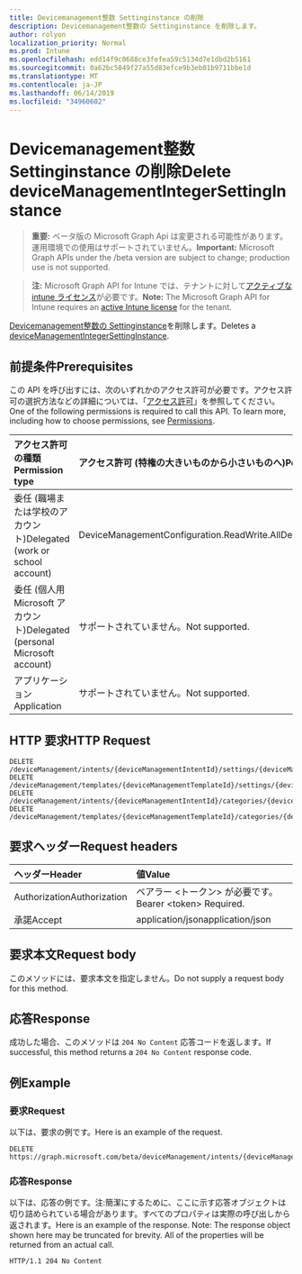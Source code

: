 ```yaml
---
title: Devicemanagement整数 Settinginstance の削除
description: Devicemanagement整数の Settinginstance を削除します。
author: rolyon
localization_priority: Normal
ms.prod: Intune
ms.openlocfilehash: edd14f9c0688ce3fefea59c5134d7e1dbd2b5161
ms.sourcegitcommit: 0a62bc5849f27a55d83efce9b3eb01b9711bbe1d
ms.translationtype: MT
ms.contentlocale: ja-JP
ms.lasthandoff: 06/14/2019
ms.locfileid: "34960602"
---
```

# <a name="delete-devicemanagementintegersettinginstance"></a><span data-ttu-id="a2cf7-103">Devicemanagement整数 Settinginstance の削除</span><span class="sxs-lookup"><span data-stu-id="a2cf7-103">Delete deviceManagementIntegerSettingInstance</span></span>

> <span data-ttu-id="a2cf7-104">**重要:** ベータ版の Microsoft Graph Api は変更される可能性があります。運用環境での使用はサポートされていません。</span><span class="sxs-lookup"><span data-stu-id="a2cf7-104">**Important:** Microsoft Graph APIs under the /beta version are subject to change; production use is not supported.</span></span>

> <span data-ttu-id="a2cf7-105">**注:** Microsoft Graph API for Intune では、テナントに対して[アクティブな intune ライセンス](https://go.microsoft.com/fwlink/?linkid=839381)が必要です。</span><span class="sxs-lookup"><span data-stu-id="a2cf7-105">**Note:** The Microsoft Graph API for Intune requires an [active Intune license](https://go.microsoft.com/fwlink/?linkid=839381) for the tenant.</span></span>

<span data-ttu-id="a2cf7-106">[Devicemanagement整数の Settinginstance](../resources/intune-deviceintent-devicemanagementintegersettinginstance.md)を削除します。</span><span class="sxs-lookup"><span data-stu-id="a2cf7-106">Deletes a [deviceManagementIntegerSettingInstance](../resources/intune-deviceintent-devicemanagementintegersettinginstance.md).</span></span>

## <a name="prerequisites"></a><span data-ttu-id="a2cf7-107">前提条件</span><span class="sxs-lookup"><span data-stu-id="a2cf7-107">Prerequisites</span></span>
<span data-ttu-id="a2cf7-p101">この API を呼び出すには、次のいずれかのアクセス許可が必要です。アクセス許可の選択方法などの詳細については、「[アクセス許可](/graph/permissions-reference)」を参照してください。</span><span class="sxs-lookup"><span data-stu-id="a2cf7-p101">One of the following permissions is required to call this API. To learn more, including how to choose permissions, see [Permissions](/graph/permissions-reference).</span></span>

|<span data-ttu-id="a2cf7-110">アクセス許可の種類</span><span class="sxs-lookup"><span data-stu-id="a2cf7-110">Permission type</span></span>|<span data-ttu-id="a2cf7-111">アクセス許可 (特権の大きいものから小さいものへ)</span><span class="sxs-lookup"><span data-stu-id="a2cf7-111">Permissions (from most to least privileged)</span></span>|
|:---|:---|
|<span data-ttu-id="a2cf7-112">委任 (職場または学校のアカウント)</span><span class="sxs-lookup"><span data-stu-id="a2cf7-112">Delegated (work or school account)</span></span>|<span data-ttu-id="a2cf7-113">DeviceManagementConfiguration.ReadWrite.All</span><span class="sxs-lookup"><span data-stu-id="a2cf7-113">DeviceManagementConfiguration.ReadWrite.All</span></span>|
|<span data-ttu-id="a2cf7-114">委任 (個人用 Microsoft アカウント)</span><span class="sxs-lookup"><span data-stu-id="a2cf7-114">Delegated (personal Microsoft account)</span></span>|<span data-ttu-id="a2cf7-115">サポートされていません。</span><span class="sxs-lookup"><span data-stu-id="a2cf7-115">Not supported.</span></span>|
|<span data-ttu-id="a2cf7-116">アプリケーション</span><span class="sxs-lookup"><span data-stu-id="a2cf7-116">Application</span></span>|<span data-ttu-id="a2cf7-117">サポートされていません。</span><span class="sxs-lookup"><span data-stu-id="a2cf7-117">Not supported.</span></span>|

## <a name="http-request"></a><span data-ttu-id="a2cf7-118">HTTP 要求</span><span class="sxs-lookup"><span data-stu-id="a2cf7-118">HTTP Request</span></span>
<!-- {
  "blockType": "ignored"
}
-->
``` http
DELETE /deviceManagement/intents/{deviceManagementIntentId}/settings/{deviceManagementSettingInstanceId}
DELETE /deviceManagement/templates/{deviceManagementTemplateId}/settings/{deviceManagementSettingInstanceId}
DELETE /deviceManagement/intents/{deviceManagementIntentId}/categories/{deviceManagementIntentSettingCategoryId}/settings/{deviceManagementSettingInstanceId}
DELETE /deviceManagement/templates/{deviceManagementTemplateId}/categories/{deviceManagementTemplateSettingCategoryId}/recommendedSettings/{deviceManagementSettingInstanceId}
```

## <a name="request-headers"></a><span data-ttu-id="a2cf7-119">要求ヘッダー</span><span class="sxs-lookup"><span data-stu-id="a2cf7-119">Request headers</span></span>
|<span data-ttu-id="a2cf7-120">ヘッダー</span><span class="sxs-lookup"><span data-stu-id="a2cf7-120">Header</span></span>|<span data-ttu-id="a2cf7-121">値</span><span class="sxs-lookup"><span data-stu-id="a2cf7-121">Value</span></span>|
|:---|:---|
|<span data-ttu-id="a2cf7-122">Authorization</span><span class="sxs-lookup"><span data-stu-id="a2cf7-122">Authorization</span></span>|<span data-ttu-id="a2cf7-123">ベアラー &lt;トークン&gt; が必要です。</span><span class="sxs-lookup"><span data-stu-id="a2cf7-123">Bearer &lt;token&gt; Required.</span></span>|
|<span data-ttu-id="a2cf7-124">承諾</span><span class="sxs-lookup"><span data-stu-id="a2cf7-124">Accept</span></span>|<span data-ttu-id="a2cf7-125">application/json</span><span class="sxs-lookup"><span data-stu-id="a2cf7-125">application/json</span></span>|

## <a name="request-body"></a><span data-ttu-id="a2cf7-126">要求本文</span><span class="sxs-lookup"><span data-stu-id="a2cf7-126">Request body</span></span>
<span data-ttu-id="a2cf7-127">このメソッドには、要求本文を指定しません。</span><span class="sxs-lookup"><span data-stu-id="a2cf7-127">Do not supply a request body for this method.</span></span>

## <a name="response"></a><span data-ttu-id="a2cf7-128">応答</span><span class="sxs-lookup"><span data-stu-id="a2cf7-128">Response</span></span>
<span data-ttu-id="a2cf7-129">成功した場合、このメソッドは `204 No Content` 応答コードを返します。</span><span class="sxs-lookup"><span data-stu-id="a2cf7-129">If successful, this method returns a `204 No Content` response code.</span></span>

## <a name="example"></a><span data-ttu-id="a2cf7-130">例</span><span class="sxs-lookup"><span data-stu-id="a2cf7-130">Example</span></span>

### <a name="request"></a><span data-ttu-id="a2cf7-131">要求</span><span class="sxs-lookup"><span data-stu-id="a2cf7-131">Request</span></span>
<span data-ttu-id="a2cf7-132">以下は、要求の例です。</span><span class="sxs-lookup"><span data-stu-id="a2cf7-132">Here is an example of the request.</span></span>
``` http
DELETE https://graph.microsoft.com/beta/deviceManagement/intents/{deviceManagementIntentId}/settings/{deviceManagementSettingInstanceId}
```

### <a name="response"></a><span data-ttu-id="a2cf7-133">応答</span><span class="sxs-lookup"><span data-stu-id="a2cf7-133">Response</span></span>
<span data-ttu-id="a2cf7-p102">以下は、応答の例です。注:簡潔にするために、ここに示す応答オブジェクトは切り詰められている場合があります。すべてのプロパティは実際の呼び出しから返されます。</span><span class="sxs-lookup"><span data-stu-id="a2cf7-p102">Here is an example of the response. Note: The response object shown here may be truncated for brevity. All of the properties will be returned from an actual call.</span></span>
``` http
HTTP/1.1 204 No Content
```





